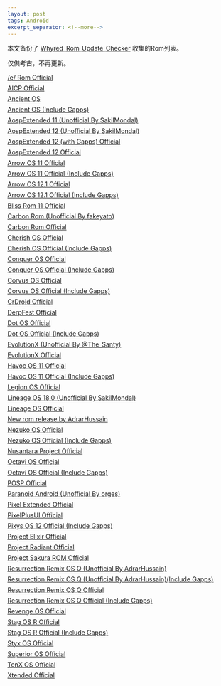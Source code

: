 ```yaml
---
layout: post
tags: Android
excerpt_separator: <!--more-->
---
```


<style>
  p.rom-item, .rom-info p {
    margin-block-start: 0.5em;
    margin-block-end: 0.5em;
  }
  .rom-info {
    display: none;
    font-size: 90%;
    border: 1px solid #bbb;
    padding: 0.5em;
    border-radius: 4px;
    overflow: overlay auto;
  }
  code {
    padding: 0;
  }
  pre.highlight {
    font-size: 100%;
  }
</style>
<script>
  $(document).ready(function() {
    $(".rom-title").click(function() {
      var next_rom_info_obj = $(this).parents("p").next(".rom-info");
      if (next_rom_info_obj.css("display") == "none") {
        $(".rom-info:visible").slideUp();
        next_rom_info_obj.slideDown();
      } else {
        next_rom_info_obj.slideUp();
      };
    });
  });
</script>

本文备份了 [Whyred_Rom_Update_Checker](https://github.com/Pzqqt/Whyred_Rom_Update_Checker) 收集的Rom列表。

仅供考古，不再更新。

<!--more-->

<p class="rom-item">
    <i class="file-icon ri-android-line"></i>
    <a href="javascript:;" class="rom-title">/e/ Rom Official</a>
</p>
<div class="rom-info">
    <p><b>Changelog:</b>
    <a href="https://gitlab.e.foundation/e/os/releases/-/releases" target="_blank">https://gitlab.e.foundation/e/os/releases/-/releases</a></p>
    <p><b>Download:</b>
    <a href="https://images.ecloud.global/dev/whyred/e-1.4-r-20220923220394-dev-whyred.zip" target="_blank">e-1.4-r-20220923220394-dev-whyred.zip</a></p>
</div>
<p class="rom-item">
    <i class="file-icon ri-android-line"></i>
    <a href="javascript:;" class="rom-title">AICP Official</a>
</p>
<div class="rom-info">
    <p><b>Build version:</b> r-16.1</p>
    <p><b>Changelog:</b>
    <a href="https://dwnld.aicp-rom.com/device/whyred/WEEKLY/aicp_whyred_r-16.1-WEEKLY-20220630.zip.html" target="_blank">https://dwnld.aicp-rom.com/device/whyred/WEEKLY/aicp_whyred_r-16.1-WEEKLY-20220630.zip.html</a></p>
    <p><b>MD5:</b> <code>2d9494fcfe6b3d404524effd01a61cf80d72e866f4d647804bbecf72011c563c</code></p>
    <p><b>Download:</b>
    <a href="https://dwnld.aicp-rom.com/device/whyred/WEEKLY/aicp_whyred_r-16.1-WEEKLY-20220630.zip" target="_blank">aicp_whyred_r-16.1-WEEKLY-20220630.zip</a></p>
    <p><b>Size:</b> 840 MB</p>
</div>
<p class="rom-item">
    <i class="file-icon ri-android-line"></i>
    <a href="javascript:;" class="rom-title">Ancient OS</a>
</p>
<div class="rom-info">
    <p><b>MD5:</b> <code>33c38fe6183fbfe2bd7d55242574c9da</code></p>
    <p><b>Download:</b>
    <a href="https://sourceforge.net/projects/ancientrom/files/whyred/AncientOS-S-Shield-v6.2-whyred-Steel-20220209-2138-Vanilla.zip/download" target="_blank">AncientOS-S-Shield-v6.2-whyred-Steel-20220209-2138-Vanilla.zip</a></p>
    <p><b>Size:</b> 793.2 MB</p>
</div>
<p class="rom-item">
    <i class="file-icon ri-android-line"></i>
    <a href="javascript:;" class="rom-title">Ancient OS (Include Gapps)</a>
</p>
<div class="rom-info">
    <p><b>MD5:</b> <code>a153e7f4ffdca184ed158f5ca55942de</code></p>
    <p><b>Download:</b>
    <a href="https://sourceforge.net/projects/ancientrom/files/whyred/AncientOS-S-Shield-v6.2-whyred-Steel-20220210-2205-GApps.zip/download" target="_blank">AncientOS-S-Shield-v6.2-whyred-Steel-20220210-2205-GApps.zip</a></p>
    <p><b>Size:</b> 1323.6 MB</p>
</div>
<p class="rom-item">
    <i class="file-icon ri-android-line"></i>
    <a href="javascript:;" class="rom-title">AospExtended 11 (Unofficial By SakilMondal)</a>
</p>
<div class="rom-info">
    <p><b>MD5:</b> <code>fd8ee02274ca79061dbe8883e717a181</code></p>
    <p><b>Download:</b>
    <p><code>AospExtended-v8.7-whyred-OFFICIAL-20211201-2313.zip</code></p>
    <p><a href="https://www.pling.com/p/1423583/#files-panel">Pling</a> | <a href="https://www.pling.com/p/1423583/startdownload?file_id=1638388071&amp;file_name=AospExtended-v8.7-whyred-OFFICIAL-20211201-2313.zip&amp;file_type=application%2Fjava-archive&amp;file_size=1294665389">Direct</a></p></p>
    <p><b>Size:</b> 1234.69 MB</p>
</div>
<p class="rom-item">
    <i class="file-icon ri-android-line"></i>
    <a href="javascript:;" class="rom-title">AospExtended 12 (Unofficial By SakilMondal)</a>
</p>
<div class="rom-info">
    <p><b>MD5:</b> <code>0342fe62244b8cca9567a202602bcc71</code></p>
    <p><b>Download:</b>
    <p><code>AospExtended-v9.1-whyred-OFFICIAL-20220602-0933.zip</code></p>
    <p><a href="https://www.pling.com/p/1613676/#files-panel">Pling</a> | <a href="https://www.pling.com/p/1613676/startdownload?file_id=1654197190&amp;file_name=AospExtended-v9.1-whyred-OFFICIAL-20220602-0933.zip&amp;file_type=application%2Fjava-archive&amp;file_size=824713795">Direct</a></p></p>
    <p><b>Size:</b> 786.51 MB</p>
</div>
<p class="rom-item">
    <i class="file-icon ri-android-line"></i>
    <a href="javascript:;" class="rom-title">AospExtended 12 (with Gapps) Official</a>
</p>
<div class="rom-info">
    <p><b>MD5:</b> <code>4e731acddee36cd17687214b1e334f45</code></p>
    <p><b>Download:</b>
    <a href="https://api.aospextended.com/download/whyred/s_gapps/51ec33e251453d4b1ba96969b5ef7627a56a7f63aecf153c6e5402593ff35c52183e88f153daae7cb0ed32065d37555fec15d5" target="_blank">AospExtended-v9.0-whyred-OFFICIAL-20220216-1317.zip</a></p>
    <p><b>Size:</b> 1247.84 MB</p>
</div>
<p class="rom-item">
    <i class="file-icon ri-android-line"></i>
    <a href="javascript:;" class="rom-title">AospExtended 12 Official</a>
</p>
<div class="rom-info">
    <p><b>MD5:</b> <code>1f490336b6614b3799018ce6dcf6f0f0</code></p>
    <p><b>Download:</b>
    <a href="https://api.aospextended.com/download/whyred/s/51ec33e251453d4b1ba96969b5ef7627a56a7f63aecf153c6e5402593ff35c52183e88f153daae7cb0ed32065836575fec15d5" target="_blank">AospExtended-v9.0-whyred-OFFICIAL-20220216-1605.zip</a></p>
    <p><b>Size:</b> 782.63 MB</p>
</div>
<p class="rom-item">
    <i class="file-icon ri-android-line"></i>
    <a href="javascript:;" class="rom-title">Arrow OS 11 Official</a>
</p>
<div class="rom-info">
    <p><b>Build version:</b> v11.0</p>
    <p><b>Changelog:</b>
    <div class="highlight"><pre class="highlight"># Device side changes
• Switched to AOSP WFD
• Upstream kernel to 4.4.283
• Drop perfd blobs
• Fixed nightlight
• Cleanup useless blobs
• Misc changes
# Source changelog
https://arrowos.net/changelog.php</pre></div></p>
    <p><b>SHA256:</b> <code>a29a490e18261443e64ce2565ca9b6e0e508586306e3421fd208cfe51b1aab86</code></p>
    <p><b>Download:</b>
    <a href="https://arrowos.net/download/whyred" target="_blank">Arrow-v11.0-whyred-OFFICIAL-20220921-VANILLA.zip</a></p>
    <p><b>Size:</b> 838.23 MB</p>
</div>
<p class="rom-item">
    <i class="file-icon ri-android-line"></i>
    <a href="javascript:;" class="rom-title">Arrow OS 11 Official (Include Gapps)</a>
</p>
<div class="rom-info">
    <p><b>Build version:</b> v11.0</p>
    <p><b>Changelog:</b>
    <div class="highlight"><pre class="highlight"># Device side changes
• Switched to AOSP WFD
• Upstream kernel to 4.4.283
• Drop perfd blobs
• Fixed nightlight
• Cleanup useless blobs
• Misc changes
# Source changelog
https://arrowos.net/changelog.php</pre></div></p>
    <p><b>SHA256:</b> <code>389e3539deba6db5b72678d9a65dfe69c0c49415e9a35730ff9ded85840c49fe</code></p>
    <p><b>Download:</b>
    <a href="https://arrowos.net/download/whyred" target="_blank">Arrow-v11.0-whyred-OFFICIAL-20220921-GAPPS.zip</a></p>
    <p><b>Size:</b> 1161.31 MB</p>
</div>
<p class="rom-item">
    <i class="file-icon ri-android-line"></i>
    <a href="javascript:;" class="rom-title">Arrow OS 12.1 Official</a>
</p>
<div class="rom-info">
    <p><b>Build version:</b> v12.1</p>
    <p><b>Changelog:</b>
    <div class="highlight"><pre class="highlight"># Device side changes
- Bluetooth HOTFIX build
# Source changelog
https://arrowos.net/changelog.php</pre></div></p>
    <p><b>SHA256:</b> <code>a5f193957c923e6fe4326b8a5ea7a8388b8d371a32fff7e70a457b2c0ad72dc6</code></p>
    <p><b>Download:</b>
    <a href="https://arrowos.net/download/whyred" target="_blank">Arrow-v12.1-whyred-OFFICIAL-20220927-VANILLA.zip</a></p>
    <p><b>Size:</b> 781.14 MB</p>
</div>
<p class="rom-item">
    <i class="file-icon ri-android-line"></i>
    <a href="javascript:;" class="rom-title">Arrow OS 12.1 Official (Include Gapps)</a>
</p>
<div class="rom-info">
    <p><b>Build version:</b> v12.1</p>
    <p><b>Changelog:</b>
    <div class="highlight"><pre class="highlight"># Device side changes
- Bluetooth HOTFIX build
# Source changelog
https://arrowos.net/changelog.php</pre></div></p>
    <p><b>SHA256:</b> <code>d8e6b46676b9301a1b1539c00a577660681012fb5babb2f4703147b8e71c5a2f</code></p>
    <p><b>Download:</b>
    <a href="https://arrowos.net/download/whyred" target="_blank">Arrow-v12.1-whyred-OFFICIAL-20220927-GAPPS.zip</a></p>
    <p><b>Size:</b> 1104.62 MB</p>
</div>
<p class="rom-item">
    <i class="file-icon ri-android-line"></i>
    <a href="javascript:;" class="rom-title">Bliss Rom 11 Official</a>
</p>
<div class="rom-info">
    <p><b>MD5:</b> <code>d99ed42c3ac291eb67c671ec396ab1e5</code></p>
    <p><b>Download:</b>
    <a href="https://sourceforge.net/projects/blissroms/files/R/whyred/Bliss-v14.5-whyred-OFFICIAL-vanilla-20210731.zip/download" target="_blank">Bliss-v14.5-whyred-OFFICIAL-vanilla-20210731.zip</a></p>
    <p><b>Size:</b> 804.2 MB</p>
</div>
<p class="rom-item">
    <i class="file-icon ri-android-line"></i>
    <a href="javascript:;" class="rom-title">Carbon Rom (Unofficial By fakeyato)</a>
</p>
<div class="rom-info">
    <p><b>MD5:</b> <code>3f18700e80e08bd59f2e5504b6fc7b29</code></p>
    <p><b>Download:</b>
    <a href="https://sourceforge.net/projects/fakecarbon/files/carbon/CARBON-CR-9.0-R-FAKE-whyred-20210701-1248.zip/download" target="_blank">CARBON-CR-9.0-R-FAKE-whyred-20210701-1248.zip</a></p>
    <p><b>Size:</b> 718.9 MB</p>
</div>
<p class="rom-item">
    <i class="file-icon ri-android-line"></i>
    <a href="javascript:;" class="rom-title">Carbon Rom Official</a>
</p>
<div class="rom-info">
    <p><b>Build type:</b> weekly</p>
    <p><b>MD5:</b> <code>7df91aef098c70a42ba335d563072b55</code></p>
    <p><b>Download:</b>
    <a href="https://mirrorbits.carbonrom.org/whyred/CARBON-CR-9.0-R-WEEKLY-whyred-20220728-1528.zip" target="_blank">CARBON-CR-9.0-R-WEEKLY-whyred-20220728-1528.zip</a></p>
    <p><b>Size:</b> 794.14 MB</p>
</div>
<p class="rom-item">
    <i class="file-icon ri-android-line"></i>
    <a href="javascript:;" class="rom-title">Cherish OS Official</a>
</p>
<div class="rom-info">
    <p><b>MD5:</b> <code>245b41bd0652b63ba32cae0fd21ed480</code></p>
    <p><b>Download:</b>
    <p><code>Cherish-OS-v3.6-20220410-1703-whyred-OFFICIAL-Vanilla.zip</code></p>
    <p><a href="https://www.pling.com/p/1460395/#files-panel">Pling</a> | <a href="https://www.pling.com/p/1460395/startdownload?file_id=1649616435&amp;file_name=Cherish-OS-v3.6-20220410-1703-whyred-OFFICIAL-Vanilla.zip&amp;file_type=application%2Fjava-archive&amp;file_size=908737515">Direct</a></p></p>
    <p><b>Size:</b> 866.64 MB</p>
</div>
<p class="rom-item">
    <i class="file-icon ri-android-line"></i>
    <a href="javascript:;" class="rom-title">Cherish OS Official (Include Gapps)</a>
</p>
<div class="rom-info">
    <p><b>MD5:</b> <code>282b6944a42948fe93be893708d64e1a</code></p>
    <p><b>Download:</b>
    <p><code>Cherish-OS-v3-20220410180618.6-20220410-1509-whyred-OFFICIAL-GApps.zip</code></p>
    <p><a href="https://www.pling.com/p/1460395/#files-panel">Pling</a> | <a href="https://www.pling.com/p/1460395/startdownload?file_id=1649614464&amp;file_name=Cherish-OS-v3-20220410180618.6-20220410-1509-whyred-OFFICIAL-GApps.zip&amp;file_type=application%2Fjava-archive&amp;file_size=1491303802">Direct</a></p></p>
    <p><b>Size:</b> 1422.22 MB</p>
</div>
<p class="rom-item">
    <i class="file-icon ri-android-line"></i>
    <a href="javascript:;" class="rom-title">Conquer OS Official</a>
</p>
<div class="rom-info">
    <p><b>MD5:</b> <code>5d06b2c8ea2adf5e697dfe78639032d5</code></p>
    <p><b>Download:</b>
    <a href="https://sourceforge.net/projects/conqueros/files/Eleven/stable/whyred/conquerOS-4.7-whyred-20210921-1532-OFFICIAL-vanilla.zip/download" target="_blank">conquerOS-4.7-whyred-20210921-1532-OFFICIAL-vanilla.zip</a></p>
    <p><b>Size:</b> 812.4 MB</p>
</div>
<p class="rom-item">
    <i class="file-icon ri-android-line"></i>
    <a href="javascript:;" class="rom-title">Conquer OS Official (Include Gapps)</a>
</p>
<div class="rom-info">
    <p><b>MD5:</b> <code>4a5e38e04a67e175a40b038f51e49ead</code></p>
    <p><b>Download:</b>
    <a href="https://sourceforge.net/projects/conqueros/files/Eleven/stable/whyred/conquerOS-4.7-whyred-20210921-1553-OFFICIAL-gapps.zip/download" target="_blank">conquerOS-4.7-whyred-20210921-1553-OFFICIAL-gapps.zip</a></p>
    <p><b>Size:</b> 1256.9 MB</p>
</div>
<p class="rom-item">
    <i class="file-icon ri-android-line"></i>
    <a href="javascript:;" class="rom-title">Corvus OS Official</a>
</p>
<div class="rom-info">
    <p><b>Download:</b>
    <a href="https://ota.corvusrom.com/whyred/vanilla/Corvus_vS4.0-Leviathan-whyred-Official-1647.zip" target="_blank">Corvus_vS4.0-Leviathan-whyred-Official-1647.zip</a></p>
    <p><b>Size:</b> 850.57MB</p>
</div>
<p class="rom-item">
    <i class="file-icon ri-android-line"></i>
    <a href="javascript:;" class="rom-title">Corvus OS Official (Include Gapps)</a>
</p>
<div class="rom-info">
    <p><b>Download:</b>
    <a href="https://ota.corvusrom.com/whyred/gapps/Corvus_vS4.0-Leviathan-whyred-Gapps-Official-1020.zip" target="_blank">Corvus_vS4.0-Leviathan-whyred-Gapps-Official-1020.zip</a></p>
    <p><b>Size:</b> 1.32GB</p>
</div>
<p class="rom-item">
    <i class="file-icon ri-android-line"></i>
    <a href="javascript:;" class="rom-title">CrDroid Official</a>
</p>
<div class="rom-info">
    <p><b>MD5:</b> <code>4b420247ee8230b2bc73a84a92c4bf7d</code></p>
    <p><b>Download:</b>
    <a href="https://sourceforge.net/projects/crdroid/files/whyred/7.x/crDroidAndroid-11.0-20211002-whyred-v7.10.zip/download" target="_blank">crDroidAndroid-11.0-20211002-whyred-v7.10.zip</a></p>
    <p><b>Size:</b> 850.6 MB</p>
</div>
<p class="rom-item">
    <i class="file-icon ri-android-line"></i>
    <a href="javascript:;" class="rom-title">DerpFest Official</a>
</p>
<div class="rom-info">
    <p><b>MD5:</b> <code>d3890fe0f0f152692dfa80ba1c8dd530</code></p>
    <p><b>Download:</b>
    <a href="https://sourceforge.net/projects/derpfest/files/whyred/DerpFest-12-Official-Shinju-whyred-20220822.zip/download" target="_blank">DerpFest-12-Official-Shinju-whyred-20220822.zip</a></p>
    <p><b>Size:</b> 1489.5 MB</p>
</div>
<p class="rom-item">
    <i class="file-icon ri-android-line"></i>
    <a href="javascript:;" class="rom-title">Dot OS Official</a>
</p>
<div class="rom-info">
    <p><b>Build version:</b> v5.1.3</p>
    <p><b>MD5:</b> <code>cc053fb1a362412c3f25758257226f1b</code></p>
    <p><b>Download:</b>
    <p><code>dotOS-R-v5.1.3-whyred-OFFICIAL-20210810-2327.zip</code></p>
    <p><a href="https://downloads.droidontime.com/dot11/whyred/vanilla/dotOS-R-v5.1.3-whyred-OFFICIAL-20210810-2327.zip">Official</a> | <a href="https://sourceforge.net/projects/dotos-downloads/files/dot11/whyred/vanilla/dotOS-R-v5.1.3-whyred-OFFICIAL-20210810-2327.zip/download">SourceForge</a></p></p>
    <p><b>Size:</b> 739.52 MB</p>
</div>
<p class="rom-item">
    <i class="file-icon ri-android-line"></i>
    <a href="javascript:;" class="rom-title">Dot OS Official (Include Gapps)</a>
</p>
<div class="rom-info">
    <p><b>Build version:</b> v5.1.3</p>
    <p><b>MD5:</b> <code>a21ff54d5378c0800420cd1e944c1c33</code></p>
    <p><b>Download:</b>
    <p><code>dotOS-R-v5.1.3-whyred-GAPPS-20210811-0023.zip</code></p>
    <p><a href="https://downloads.droidontime.com/dot11/whyred/gapps/dotOS-R-v5.1.3-whyred-GAPPS-20210811-0023.zip">Official</a> | <a href="https://sourceforge.net/projects/dotos-downloads/files/dot11/whyred/gapps/dotOS-R-v5.1.3-whyred-GAPPS-20210811-0023.zip/download">SourceForge</a></p></p>
    <p><b>Size:</b> 1153.76 MB</p>
</div>
<p class="rom-item">
    <i class="file-icon ri-android-line"></i>
    <a href="javascript:;" class="rom-title">EvolutionX (Unofficial By @The_Santy)</a>
</p>
<div class="rom-info">
    <p><b>MD5:</b> <code>817778a3180fc2ed86d0bc61a16b0700</code></p>
    <p><b>Download:</b>
    <p><code>evolution-whyred-ota-sq3a.220705.004-08090814.zip</code></p>
    <p><a href="https://www.pling.com/p/1545610/#files-panel">Pling</a> | <a href="https://www.pling.com/p/1545610/startdownload?file_id=1660031285&amp;file_name=evolution-whyred-ota-sq3a.220705.004-08090814.zip&amp;file_type=application%2Fjava-archive&amp;file_size=1505297200">Direct</a></p></p>
    <p><b>Size:</b> 1435.56 MB</p>
</div>
<p class="rom-item">
    <i class="file-icon ri-android-line"></i>
    <a href="javascript:;" class="rom-title">EvolutionX Official</a>
</p>
<div class="rom-info">
    <p><b>Changelog:</b>
    <a href="https://raw.githubusercontent.com/Evolution-X-Devices/official_devices/master/changelogs/whyred/evolution_whyred-ota-sq3a.220705.004-09011242.zip.txt" target="_blank">https://raw.githubusercontent.com/Evolution-X-Devices/official_devices/master/changelogs/whyred/evolution_whyred-ota-sq3a.220705.004-09011242.zip.txt</a></p>
    <p><b>MD5:</b> <code>3aa421cb6745ef2dff97d34aa6d369a3</code></p>
    <p><b>Download:</b>
    <a href="https://sourceforge.net/projects/evolution-x/files/whyred/evolution_whyred-ota-sq3a.220705.004-09011242.zip/download" target="_blank">evolution_whyred-ota-sq3a.220705.004-09011242.zip</a></p>
    <p><b>Size:</b> 1526.2 MB</p>
</div>
<p class="rom-item">
    <i class="file-icon ri-android-line"></i>
    <a href="javascript:;" class="rom-title">Havoc OS 11 Official</a>
</p>
<div class="rom-info">
    <p><b>Build version:</b> 4.8</p>
    <p><b>MD5:</b> <code>7c44a09c96ecf55913d839a8479e24b9</code></p>
    <p><b>Download:</b>
    <a href="https://download.havoc-os.com/whyred/Havoc-OS-v4.8-20210811-whyred-Official.zip" target="_blank">Havoc-OS-v4.8-20210811-whyred-Official.zip</a></p>
    <p><b>Size:</b> 774.9 MB</p>
</div>
<p class="rom-item">
    <i class="file-icon ri-android-line"></i>
    <a href="javascript:;" class="rom-title">Havoc OS 11 Official (Include Gapps)</a>
</p>
<div class="rom-info">
    <p><b>Build version:</b> 4.8</p>
    <p><b>MD5:</b> <code>393ad10e2b3f5565d80a51c0575c7507</code></p>
    <p><b>Download:</b>
    <a href="https://download.havoc-os.com/whyred/Havoc-OS-v4.8-20210810-whyred-Official-GApps.zip" target="_blank">Havoc-OS-v4.8-20210810-whyred-Official-GApps.zip</a></p>
    <p><b>Size:</b> 1285.4 MB</p>
</div>
<p class="rom-item">
    <i class="file-icon ri-android-line"></i>
    <a href="javascript:;" class="rom-title">Legion OS Official</a>
</p>
<div class="rom-info">
    <p><b>MD5:</b> <code>82cb01bfdf85d7c0a636d694b0fa19f9</code></p>
    <p><b>Download:</b>
    <a href="https://sourceforge.net/projects/legionrom/files/whyred/LegionOS-v3.8-whyred-20210409-OFFICIAL-VANILLA.zip/download" target="_blank">LegionOS-v3.8-whyred-20210409-OFFICIAL-VANILLA.zip</a></p>
    <p><b>Size:</b> 893.9 MB</p>
</div>
<p class="rom-item">
    <i class="file-icon ri-android-line"></i>
    <a href="javascript:;" class="rom-title">Lineage OS 18.0 (Unofficial By SakilMondal)</a>
</p>
<div class="rom-info">
    <p><b>MD5:</b> <code>71a61d0f6eb56033a7f50d0f54d7f4c4</code></p>
    <p><b>Download:</b>
    <p><code>lineage-18.1-FORK-GAPPS-20220624-0901-whyred.zip</code></p>
    <p><a href="https://www.pling.com/p/1422431/#files-panel">Pling</a> | <a href="https://www.pling.com/p/1422431/startdownload?file_id=1656099556&amp;file_name=lineage-18.1-FORK-GAPPS-20220624-0901-whyred.zip&amp;file_type=application%2Fjava-archive&amp;file_size=1202976037">Direct</a></p></p>
    <p><b>Size:</b> 1147.25 MB</p>
</div>
<p class="rom-item">
    <i class="file-icon ri-android-line"></i>
    <a href="javascript:;" class="rom-title">Lineage OS Official</a>
</p>
<div class="rom-info">
    <p><b>Build type:</b> nightly</p>
    <p><b>Build version:</b> 18.1</p>
    <p><b>Changelog:</b>
    <a href="https://download.lineageos.org/whyred/changes/" target="_blank">https://download.lineageos.org/whyred/changes/</a></p>
    <p><b>SHA1:</b> <code>6a23730c7730631758a380c468ccd133cf4d60e2</code></p>
    <p><b>SHA256:</b> <code>edef27c61d97715460fff8f5984e622dda1a6f4066ae3406018eee7bb6c68ee2</code></p>
    <p><b>Download:</b>
    <a href="https://mirrorbits.lineageos.org/full/whyred/20220926/lineage-18.1-20220926-nightly-whyred-signed.zip" target="_blank">lineage-18.1-20220926-nightly-whyred-signed.zip</a></p>
    <p><b>Size:</b> 729.14 MB</p>
</div>
<p class="rom-item">
    <i class="file-icon ri-android-line"></i>
    <a href="javascript:;" class="rom-title">New rom release by AdrarHussain</a>
</p>
<div class="rom-info">
    <p><b>MD5:</b> <code>056ef2f8c1cb590e04867c0896e554ea</code></p>
    <p><b>Download:</b>
    <p><code>Spark-vFlare-whyred-Unofficial-gapps-20210726.zip</code></p>
    <p><a href="https://www.pling.com/p/1459808/#files-panel">Pling</a> | <a href="https://www.pling.com/p/1459808/startdownload?file_id=1627443989&amp;file_name=Spark-vFlare-whyred-Unofficial-gapps-20210726.zip&amp;file_type=application%2Fjava-archive&amp;file_size=1223134741">Direct</a></p></p>
    <p><b>Size:</b> 1166.47 MB</p>
</div>
<p class="rom-item">
    <i class="file-icon ri-android-line"></i>
    <a href="javascript:;" class="rom-title">Nezuko OS Official</a>
</p>
<div class="rom-info">
    <p><b>MD5:</b> <code>7126256417bf9b65726c9f39ab98de5a</code></p>
    <p><b>Download:</b>
    <a href="https://sourceforge.net/projects/nezukoos/files/Whyred/Vanilla/NezukoOS-1.4-VANILLA-whyred-20210717-1505-OFFICIAL.zip/download" target="_blank">NezukoOS-1.4-VANILLA-whyred-20210717-1505-OFFICIAL.zip</a></p>
    <p><b>Size:</b> 731.4 MB</p>
</div>
<p class="rom-item">
    <i class="file-icon ri-android-line"></i>
    <a href="javascript:;" class="rom-title">Nezuko OS Official (Include Gapps)</a>
</p>
<div class="rom-info">
    <p><b>MD5:</b> <code>834e24bb7da3e07db708190755270380</code></p>
    <p><b>Download:</b>
    <a href="https://sourceforge.net/projects/nezukoos/files/Whyred/Gapps/NezukoOS-1.4-GAPPS-whyred-20210717-1557-OFFICIAL.zip/download" target="_blank">NezukoOS-1.4-GAPPS-whyred-20210717-1557-OFFICIAL.zip</a></p>
    <p><b>Size:</b> 1142.1 MB</p>
</div>
<p class="rom-item">
    <i class="file-icon ri-android-line"></i>
    <a href="javascript:;" class="rom-title">Nusantara Project Official</a>
</p>
<div class="rom-info">
    <p><b>MD5:</b> <code>672d047afc86b7c213207a55c41d300d</code></p>
    <p><b>Download:</b>
    <p><code>Nusantara-v4.4-12L-whyred-15042022-OFFICIAL-1615.zip</code></p>
    <p><a href="https://www.pling.com/p/1422405/#files-panel">Pling</a> | <a href="https://www.pling.com/p/1422405/startdownload?file_id=1650100208&amp;file_name=Nusantara-v4.4-12L-whyred-15042022-OFFICIAL-1615.zip&amp;file_type=application%2Fjava-archive&amp;file_size=820625217">Direct</a></p></p>
    <p><b>Size:</b> 782.61 MB</p>
</div>
<p class="rom-item">
    <i class="file-icon ri-android-line"></i>
    <a href="javascript:;" class="rom-title">Octavi OS Official</a>
</p>
<div class="rom-info">
    <p><b>Download:</b>
    <p><code>OctaviOS-v3.3-whyred-20220122-1949-VANILLA-OFFICIAL.zip</code></p>
    <p><a href="https://www.pling.com/p/1620047/#files-panel">Pling</a> | <a href="https://downloads.octavi-os.com/whyred/OctaviOS-v3.3-whyred-20220122-1949-VANILLA-OFFICIAL.zip">Direct</a></p></p>
    <p><b>Size:</b> 0.02 MB</p>
</div>
<p class="rom-item">
    <i class="file-icon ri-android-line"></i>
    <a href="javascript:;" class="rom-title">Octavi OS Official (Include Gapps)</a>
</p>
<div class="rom-info">
    <p><b>Download:</b>
    <p><code>OctaviOS-v3.3-whyred-20220122-1909-GAPPS-OFFICIAL.zip.zip</code></p>
    <p><a href="https://www.pling.com/p/1620047/#files-panel">Pling</a> | <a href="https://downloads.octavi-os.com/whyred/OctaviOS-v3.3-whyred-20220122-1909-GAPPS-OFFICIAL.zip.zip">Direct</a></p></p>
    <p><b>Size:</b> 0.02 MB</p>
</div>
<p class="rom-item">
    <i class="file-icon ri-android-line"></i>
    <a href="javascript:;" class="rom-title">POSP Official</a>
</p>
<div class="rom-info">
    <p><b>Build version:</b> v4.2.3</p>
    <p><b>Download:</b>
    <a href="https://github.com/PotatoDevices/device_xiaomi_whyred/releases/download/4.2.3/potato_whyred-11-20210910-dumaloo.v4.2.3%2B20.Crispy.zip" target="_blank">potato_whyred-11-20210910-dumaloo.v4.2.3+20.Crispy.zip</a></p>
</div>
<p class="rom-item">
    <i class="file-icon ri-android-line"></i>
    <a href="javascript:;" class="rom-title">Paranoid Android (Unofficial By orges)</a>
</p>
<div class="rom-info">
    <p><b>MD5:</b> <code>0340bd1acea121f971358c8055ccfa99</code></p>
    <p><b>Download:</b>
    <a href="https://sourceforge.net/projects/aospa-whyred/files/pa-ruby-1-whyred-20210822-release.zip/download" target="_blank">pa-ruby-1-whyred-20210822-release.zip</a></p>
    <p><b>Size:</b> 935.9 MB</p>
</div>
<p class="rom-item">
    <i class="file-icon ri-android-line"></i>
    <a href="javascript:;" class="rom-title">Pixel Extended Official</a>
</p>
<div class="rom-info">
    <p><b>MD5:</b> <code>2541900f8c377cfcedcfc29a950e849f</code></p>
    <p><b>Download:</b>
    <a href="https://sourceforge.net/projects/pixelextended/files/whyred/PixelExtended_whyred-12.1-20220415-1252-OFFICIAL.zip/download" target="_blank">PixelExtended_whyred-12.1-20220415-1252-OFFICIAL.zip</a></p>
    <p><b>Size:</b> 1584.0 MB</p>
</div>
<p class="rom-item">
    <i class="file-icon ri-android-line"></i>
    <a href="javascript:;" class="rom-title">PixelPlusUI Official</a>
</p>
<div class="rom-info">
    <p><b>Download:</b>
    <p><code>PixelPlusUI_4.2_whyred-12.0-20220217-0845-OFFICIAL.zip</code></p>
    <p><a href="https://www.pling.com/p/1513365/#files-panel">Pling</a> | <a href="https://download.ppui.site/eleven/whyred/PixelPlusUI_4.2_whyred-12.0-20220217-0845-OFFICIAL.zip">Direct</a></p></p>
    <p><b>Size:</b> 1392.02 MB</p>
</div>
<p class="rom-item">
    <i class="file-icon ri-android-line"></i>
    <a href="javascript:;" class="rom-title">Pixys OS 12 Official (Include Gapps)</a>
</p>
<div class="rom-info">
    <p><b>Build version:</b> v5.1.5</p>
    <p><b>MD5:</b> <code>5b33c09ace69a621ff97d80ca3c3e00b</code></p>
    <p><b>Download:</b>
    <a href="https://pixysos.com/whyred/twelve/PixysOS-v5.1.5-GAPPS-whyred-OFFICIAL-20220820-181505.zip" target="_blank">PixysOS-v5.1.5-GAPPS-whyred-OFFICIAL-20220820-181505.zip</a></p>
    <p><b>Size:</b> 1.41 GB</p>
</div>
<p class="rom-item">
    <i class="file-icon ri-android-line"></i>
    <a href="javascript:;" class="rom-title">Project Elixir Official</a>
</p>
<div class="rom-info">
    <p><b>Download:</b>
    <p><code>ProjectElixir_1.5_whyred-12.0-20220312-1339-OFFICIAL.zip</code></p>
    <p><a href="https://www.pling.com/p/1673869/#files-panel">Pling</a> | <a href="https://downloads.projectelixiros.com/twelve/whyred/ProjectElixir_1.5_whyred-12.0-20220312-1339-OFFICIAL.zip">Direct</a></p></p>
    <p><b>Size:</b> 1401.21 MB</p>
</div>
<p class="rom-item">
    <i class="file-icon ri-android-line"></i>
    <a href="javascript:;" class="rom-title">Project Radiant Official</a>
</p>
<div class="rom-info">
    <p><b>MD5:</b> <code>91ebeac089c55b65378cff115f07525f</code></p>
    <p><b>Download:</b>
    <a href="https://sourceforge.net/projects/projectradiant/files/twelve/whyred/ProjectRadiant-12.0.2-HOTFIX-OFFICIAL-whyred-20220214-gapps.zip/download" target="_blank">ProjectRadiant-12.0.2-HOTFIX-OFFICIAL-whyred-20220214-gapps.zip</a></p>
    <p><b>Size:</b> 1372.9 MB</p>
</div>
<p class="rom-item">
    <i class="file-icon ri-android-line"></i>
    <a href="javascript:;" class="rom-title">Project Sakura ROM Official</a>
</p>
<div class="rom-info">
    <p><b>MD5:</b> <code>c977ff8f72335dba55209e13f34d841e</code></p>
    <p><b>Download:</b>
    <a href="https://sourceforge.net/projects/projectsakura/files/whyred/ProjectSakura-5.2-VANILLA-20210926-0507-whyred-OFFICIAL.zip/download" target="_blank">ProjectSakura-5.2-VANILLA-20210926-0507-whyred-OFFICIAL.zip</a></p>
    <p><b>Size:</b> 884.3 MB</p>
</div>
<p class="rom-item">
    <i class="file-icon ri-android-line"></i>
    <a href="javascript:;" class="rom-title">Resurrection Remix OS Q (Unofficial By AdrarHussain)</a>
</p>
<div class="rom-info">
    <p><b>MD5:</b> <code>95ca24701570c4f88412e4dab930d4f6</code></p>
    <p><b>Download:</b>
    <p><code>RROS-Q-8.6.9-20210516-whyred-Vanilla-Official.zip</code></p>
    <p><a href="https://www.pling.com/p/1459808/#files-panel">Pling</a> | <a href="https://www.pling.com/p/1459808/startdownload?file_id=1621258190&amp;file_name=RROS-Q-8.6.9-20210516-whyred-Vanilla-Official.zip&amp;file_type=application%2Fjava-archive&amp;file_size=973462195">Direct</a></p></p>
    <p><b>Size:</b> 928.37 MB</p>
</div>
<p class="rom-item">
    <i class="file-icon ri-android-line"></i>
    <a href="javascript:;" class="rom-title">Resurrection Remix OS Q (Unofficial By AdrarHussain)(Include Gapps)</a>
</p>
<div class="rom-info">
    <p><b>MD5:</b> <code>8423ab025c9ab9552a33c5aed9a5ad9b</code></p>
    <p><b>Download:</b>
    <p><code>RROS-Q-8.6.9-20210517-whyred-Gapps-Official.zip</code></p>
    <p><a href="https://www.pling.com/p/1459808/#files-panel">Pling</a> | <a href="https://www.pling.com/p/1459808/startdownload?file_id=1621258171&amp;file_name=RROS-Q-8.6.9-20210517-whyred-Gapps-Official.zip&amp;file_type=application%2Fjava-archive&amp;file_size=1154741413">Direct</a></p></p>
    <p><b>Size:</b> 1101.25 MB</p>
</div>
<p class="rom-item">
    <i class="file-icon ri-android-line"></i>
    <a href="javascript:;" class="rom-title">Resurrection Remix OS Q Official</a>
</p>
<div class="rom-info">
    <p><b>MD5:</b> <code>135a2bfcce7512a1af11b5ec131bd87d</code></p>
    <p><b>Download:</b>
    <a href="https://sourceforge.net/projects/resurrectionremix-ten/files/whyred/RROS-Q-8.7.3-20210924-whyred-vanilla-Official.zip/download" target="_blank">RROS-Q-8.7.3-20210924-whyred-vanilla-Official.zip</a></p>
    <p><b>Size:</b> 978.3 MB</p>
</div>
<p class="rom-item">
    <i class="file-icon ri-android-line"></i>
    <a href="javascript:;" class="rom-title">Resurrection Remix OS Q Official (Include Gapps)</a>
</p>
<div class="rom-info">
    <p><b>MD5:</b> <code>bb89c756c0ea87306d2c4a8ec57492cb</code></p>
    <p><b>Download:</b>
    <a href="https://sourceforge.net/projects/resurrectionremix-ten/files/whyred/RROS-Q-8.7.3-20210924-whyred-gapps-Official.zip/download" target="_blank">RROS-Q-8.7.3-20210924-whyred-gapps-Official.zip</a></p>
    <p><b>Size:</b> 1184.9 MB</p>
</div>
<p class="rom-item">
    <i class="file-icon ri-android-line"></i>
    <a href="javascript:;" class="rom-title">Revenge OS Official</a>
</p>
<div class="rom-info">
    <p><b>Build version:</b> 4.1</p>
    <p><b>Changelog:</b>
    <div class="highlight"><pre class="highlight">Rebased device tree to latest lineage
Switch to AOSP WFD
Dex2oat optimization
Switch to LED AIDL qti vibrator
Switch to SnapCamera
Some update on kernel</pre></div></p>
    <p><b>MD5:</b> <code>e39fae94771893d054683b03547e73fe</code></p>
    <p><b>Download:</b>
    <a href="https://sourceforge.net/projects/revengeos/files/whyred/RevengeOS-4.1-R-OFFICIAL-whyred-20210921-2100.zip" target="_blank">RevengeOS-4.1-R-OFFICIAL-whyred-20210921-2100.zip</a></p>
    <p><b>Size:</b> 770.8 MB</p>
</div>
<p class="rom-item">
    <i class="file-icon ri-android-line"></i>
    <a href="javascript:;" class="rom-title">Stag OS R Official</a>
</p>
<div class="rom-info">
    <p><b>MD5:</b> <code>c5c42d923670df289208090425e9e6a5</code></p>
    <p><b>Download:</b>
    <p><code>StagOS-whyred-11.0.R1-OFFICIAL-Pristine-20210210-0519.zip</code></p>
    <p><a href="https://sourceforge.net/projects/stagos-11/files/whyred/StagOS-whyred-11.0.R1-OFFICIAL-Pristine-20210210-0519.zip/download">SourceForge</a> | <a href="https://releases.stag-os.workers.dev/whyred/StagOS-whyred-11.0.R1-OFFICIAL-Pristine-20210210-0519.zip">Mirror</a></p></p>
    <p><b>Size:</b> 839.3 MB</p>
</div>
<p class="rom-item">
    <i class="file-icon ri-android-line"></i>
    <a href="javascript:;" class="rom-title">Stag OS R Official (Include Gapps)</a>
</p>
<div class="rom-info">
    <p><b>MD5:</b> <code>5daf717dc51371e549d42905027ec5ce</code></p>
    <p><b>Download:</b>
    <p><code>StagOS-whyred-11.0.R1-OFFICIAL-GApps-20210211-0629.zip</code></p>
    <p><a href="https://sourceforge.net/projects/stagos-11/files/whyred/StagOS-whyred-11.0.R1-OFFICIAL-GApps-20210211-0629.zip/download">SourceForge</a> | <a href="https://releases.stag-os.workers.dev/whyred/StagOS-whyred-11.0.R1-OFFICIAL-GApps-20210211-0629.zip">Mirror</a></p></p>
    <p><b>Size:</b> 1085.9 MB</p>
</div>
<p class="rom-item">
    <i class="file-icon ri-android-line"></i>
    <a href="javascript:;" class="rom-title">Styx OS Official</a>
</p>
<div class="rom-info">
    <p><b>MD5:</b> <code>116b3d48c12be33bf1501e3e1ca9f43a</code></p>
    <p><b>Download:</b>
    <a href="https://sourceforge.net/projects/styx-os/files/Athena/release/whyred/styxOS-1.3-Athena-whyred-OFFICIAL-20210511-0610.zip/download" target="_blank">styxOS-1.3-Athena-whyred-OFFICIAL-20210511-0610.zip</a></p>
    <p><b>Size:</b> 1262.3 MB</p>
</div>
<p class="rom-item">
    <i class="file-icon ri-android-line"></i>
    <a href="javascript:;" class="rom-title">Superior OS Official</a>
</p>
<div class="rom-info">
    <p><b>MD5:</b> <code>d34ba07546d19666457528cd2af9a6ef</code></p>
    <p><b>Download:</b>
    <a href="https://sourceforge.net/projects/superioros/files/whyred/gapps/SuperiorOS-Thirteen-Alpha-whyred-GAPPS-RELEASE-20220924-1729.zip/download" target="_blank">SuperiorOS-Thirteen-Alpha-whyred-GAPPS-RELEASE-20220924-1729.zip</a></p>
    <p><b>Size:</b> 1146.1 MB</p>
</div>
<p class="rom-item">
    <i class="file-icon ri-android-line"></i>
    <a href="javascript:;" class="rom-title">TenX OS Official</a>
</p>
<div class="rom-info">
    <p><b>MD5:</b> <code>b941a7525e71dac42b9195f6cee9e49b</code></p>
    <p><b>Download:</b>
    <a href="https://sourceforge.net/projects/tenx-os/files/Whyred/TenX-OS_whyred-11.0-20210423-1555-Trident-Official.zip/download" target="_blank">TenX-OS_whyred-11.0-20210423-1555-Trident-Official.zip</a></p>
    <p><b>Size:</b> 1444.1 MB</p>
</div>
<p class="rom-item">
    <i class="file-icon ri-android-line"></i>
    <a href="javascript:;" class="rom-title">Xtended Official</a>
</p>
<div class="rom-info">
    <p><b>MD5:</b> <code>7abc8436f8752a0c79b8de98b4d4cea5</code></p>
    <p><b>Download:</b>
    <a href="https://sourceforge.net/projects/xtended/files/whyred/Xtended-XR-v2.0-whyred-OFFICIAL-20201111.zip/download" target="_blank">Xtended-XR-v2.0-whyred-OFFICIAL-20201111.zip</a></p>
    <p><b>Size:</b> 751.8 MB</p>
</div>
